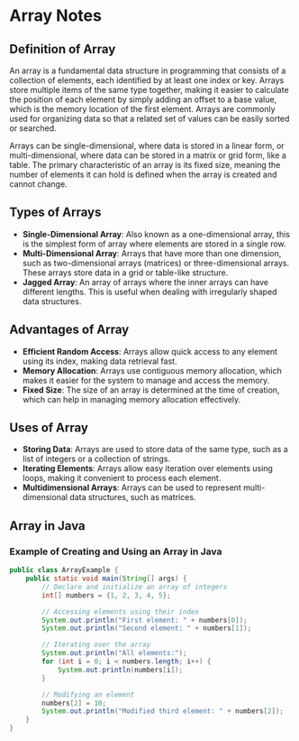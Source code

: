 # Array Notes

## Definition of Array
An array is a fundamental data structure in programming that consists of a collection of elements, each identified by at least one index or key. Arrays store multiple items of the same type together, making it easier to calculate the position of each element by simply adding an offset to a base value, which is the memory location of the first element. Arrays are commonly used for organizing data so that a related set of values can be easily sorted or searched.

Arrays can be single-dimensional, where data is stored in a linear form, or multi-dimensional, where data can be stored in a matrix or grid form, like a table. The primary characteristic of an array is its fixed size, meaning the number of elements it can hold is defined when the array is created and cannot change.

## Types of Arrays
- **Single-Dimensional Array**: Also known as a one-dimensional array, this is the simplest form of array where elements are stored in a single row.
- **Multi-Dimensional Array**: Arrays that have more than one dimension, such as two-dimensional arrays (matrices) or three-dimensional arrays. These arrays store data in a grid or table-like structure.
- **Jagged Array**: An array of arrays where the inner arrays can have different lengths. This is useful when dealing with irregularly shaped data structures.

## Advantages of Array
- **Efficient Random Access**: Arrays allow quick access to any element using its index, making data retrieval fast.
- **Memory Allocation**: Arrays use contiguous memory allocation, which makes it easier for the system to manage and access the memory.
- **Fixed Size**: The size of an array is determined at the time of creation, which can help in managing memory allocation effectively.

## Uses of Array
- **Storing Data**: Arrays are used to store data of the same type, such as a list of integers or a collection of strings.
- **Iterating Elements**: Arrays allow easy iteration over elements using loops, making it convenient to process each element.
- **Multidimensional Arrays**: Arrays can be used to represent multi-dimensional data structures, such as matrices.

## Array in Java

### Example of Creating and Using an Array in Java
```java
public class ArrayExample {
    public static void main(String[] args) {
        // Declare and initialize an array of integers
        int[] numbers = {1, 2, 3, 4, 5};

        // Accessing elements using their index
        System.out.println("First element: " + numbers[0]);
        System.out.println("Second element: " + numbers[1]);

        // Iterating over the array
        System.out.println("All elements:");
        for (int i = 0; i < numbers.length; i++) {
            System.out.println(numbers[i]);
        }

        // Modifying an element
        numbers[2] = 10;
        System.out.println("Modified third element: " + numbers[2]);
    }
}
